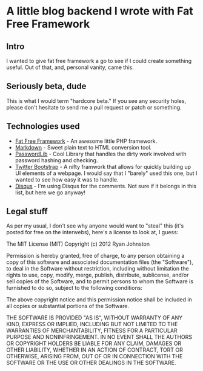 # A little blog backend I wrote with Fat Free Framework

## Intro
I wanted to give fat free framework a go to see if I could create something 
useful. Out of that, and, personal vanity, came this.

## Seriously beta, dude
This is what I would term "hardcore beta." If you see any security holes, please
don't hesitate to send me a pull request or patch or something.

## Technologies used
* [Fat Free Framework](http://bcosca.github.com/fatfree/) - An awesome little
  PHP framework.
* [Markdown](http://daringfireball.net/projects/markdown/) - Sweet plain text
  to HTML conversion tool.
* [PasswordLib](https://github.com/ircmaxell/PHP-PasswordLib) - Cool Library
  that handles the dirty work involved with password hashing and checking.
* [Twitter Bootstrap](http://twitter.github.com/bootstrap/) - A nifty framwork
  that allows for quickly building up UI elements of a webpage. I would say
  that I "barely" used this one, but I wanted to see how easy it was to handle.
* [Disqus](http://disqus.com/) - I'm using Disqus for the comments. Not sure if
  it belongs in this list, but here we go anyway!

## Legal stuff
As per my usual, I don't see why anyone would want to "steal" this (it's
posted for free on the interwebs), here's a license to look at, I guess:

The MIT License (MIT)
Copyright (c) 2012 Ryan Johnston

Permission is hereby granted, free of charge, to any person obtaining a copy of
this software and associated documentation files (the "Software"), to deal in 
the Software without restriction, including without limitation the rights to 
use, copy, modify, merge, publish, distribute, sublicense, and/or sell copies 
of the Software, and to permit persons to whom the Software is furnished to do 
so, subject to the following conditions:

The above copyright notice and this permission notice shall be included in all 
copies or substantial portions of the Software.

THE SOFTWARE IS PROVIDED "AS IS", WITHOUT WARRANTY OF ANY KIND, EXPRESS OR 
IMPLIED, INCLUDING BUT NOT LIMITED TO THE WARRANTIES OF MERCHANTABILITY, 
FITNESS FOR A PARTICULAR PURPOSE AND NONINFRINGEMENT. IN NO EVENT SHALL THE 
AUTHORS OR COPYRIGHT HOLDERS BE LIABLE FOR ANY CLAIM, DAMAGES OR OTHER 
LIABILITY, WHETHER IN AN ACTION OF CONTRACT, TORT OR OTHERWISE, ARISING FROM, 
OUT OF OR IN CONNECTION WITH THE SOFTWARE OR THE USE OR OTHER DEALINGS IN THE 
SOFTWARE.
